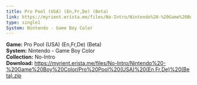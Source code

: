 ```yaml
---
title: Pro Pool (USA) (En,Fr,De) (Beta)
link: https://myrient.erista.me/files/No-Intro/Nintendo%20-%20Game%20Boy%20Color/Pro%20Pool%20(USA)%20(En,Fr,De)%20(Beta).zip
type: single1
System: Nintendo - Game Boy Color
---
```

<b>Game:</b> Pro Pool (USA) (En,Fr,De) (Beta)<br>
<b>System:</b> Nintendo - Game Boy Color<br>
<b>Collection:</b> No-Intro<br>
<b>Download:</b> https://myrient.erista.me/files/No-Intro/Nintendo%20-%20Game%20Boy%20Color/Pro%20Pool%20(USA)%20(En,Fr,De)%20(Beta).zip